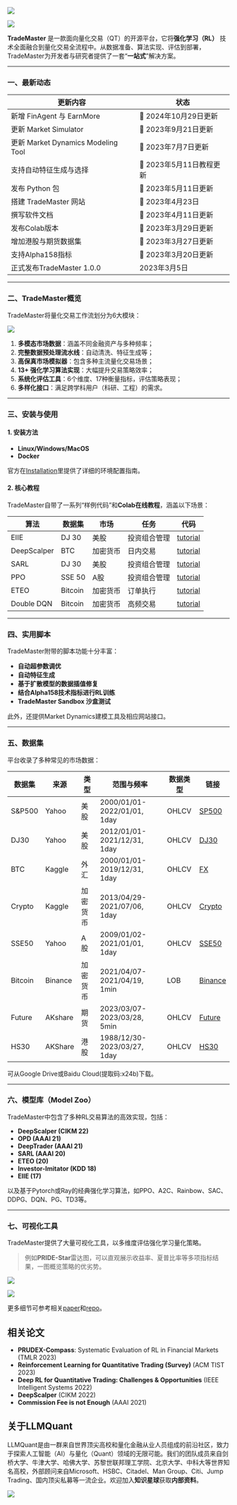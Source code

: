 ![](https://fastly.jsdelivr.net/gh/bucketio/img11@main/2024/10/21/1729466068183-23134fce-3131-4262-b18c-f378d71af4f6.gif)

![](https://fastly.jsdelivr.net/gh/bucketio/img9@main/2024/10/20/1729465031968-b3c8959e-1d37-4b8a-91b1-b0b0dfe25143.png)

**TradeMaster** 是一款面向量化交易（QT）的开源平台，它将**强化学习（RL）** 技术全面融合到量化交易全流程中。从数据准备、算法实现、评估到部署，TradeMaster为开发者与研究者提供了一套“**一站式**”解决方案。

---

### 一、最新动态

| 更新内容 | 状态 |
| --- | --- |
| 新增 FinAgent 与 EarnMore | 🔨 2024年10月29日更新 |
| 更新 Market Simulator | 🔨 2023年9月21日更新 |
| 更新 Market Dynamics Modeling Tool | 🔧 2023年7月7日更新 |
| 支持自动特征生成与选择 | 🔨 2023年5月11日教程更新 |
| 发布 Python 包 | 🐳 2023年5月11日更新 |
| 搭建 TradeMaster 网站 | 🐳 2023年4月23日 |
| 撰写软件文档 | 💬 2023年4月11日更新 |
| 发布Colab版本 | 💬 2023年3月29日更新 |
| 增加港股与期货数据集 | 🧭 2023年3月27日更新 |
| 支持Alpha158指标 | 🔨 2023年3月20日更新 |
| 正式发布TradeMaster 1.0.0 | 2023年3月5日 |

---

### 二、TradeMaster概览

TradeMaster将量化交易工作流划分为6大模块：


![](https://fastly.jsdelivr.net/gh/bucketio/img12@main/2025/01/29/1738123026827-f604dec0-5a06-4fb4-b186-c296326e624a.png)


1. **多模态市场数据**：涵盖不同金融资产与多种频率；
2. **完整数据预处理流水线**：自动清洗、特征生成等；
3. **高保真市场模拟器**：包含多种主流量化交易场景；
4. **13+ 强化学习算法实现**：大幅提升交易策略效率；
5. **系统化评估工具**：6个维度、17种衡量指标，评估策略表现；
6. **多样化接口**：满足跨学科用户（科研、工程）的需求。

---

### 三、安装与使用

#### 1. 安装方法

- **Linux/Windows/MacOS**  
- **Docker**  

官方在[Installation](#)里提供了详细的环境配置指南。

#### 2. 核心教程

TradeMaster自带了一系列“样例代码”和**Colab在线教程**，涵盖以下场景：

| 算法 | 数据集 | 市场 | 任务 | 代码 |
| --- | --- | --- | --- | --- |
| EIIE | DJ 30 | 美股 | 投资组合管理 | [tutorial](#) |
| DeepScalper | BTC | 加密货币 | 日内交易 | [tutorial](#) |
| SARL | DJ 30 | 美股 | 投资组合管理 | [tutorial](#) |
| PPO | SSE 50 | A股 | 投资组合管理 | [tutorial](#) |
| ETEO | Bitcoin | 加密货币 | 订单执行 | [tutorial](#) |
| Double DQN | Bitcoin | 加密货币 | 高频交易 | [tutorial](#) |

---

### 四、实用脚本

TradeMaster附带的脚本功能十分丰富：

- **自动超参数调优**
- **自动特征生成**
- **基于扩散模型的数据插值修复**  
- **结合Alpha158技术指标进行RL训练**
- **TradeMaster Sandbox 沙盒测试**

此外，还提供Market Dynamics建模工具及相应网站接口。

---

### 五、数据集

平台收录了多种常见的市场数据：

| 数据集  | 来源       | 类型       | 范围与频率           | 数据类型 | 链接 |
| ------- | ---------- | ---------- | -------------------- | -------- | ---- |
| S&P500  | Yahoo      | 美股       | 2000/01/01-2022/01/01, 1day | OHLCV  | [SP500](#) |
| DJ30    | Yahoo      | 美股       | 2012/01/01-2021/12/31, 1day | OHLCV  | [DJ30](#) |
| BTC     | Kaggle     | 外汇       | 2000/01/01-2019/12/31, 1day | OHLCV  | [FX](#)   |
| Crypto  | Kaggle     | 加密货币   | 2013/04/29-2021/07/06, 1day | OHLCV  | [Crypto](#) |
| SSE50   | Yahoo      | A股        | 2009/01/02-2021/01/01, 1day | OHLCV  | [SSE50](#) |
| Bitcoin | Binance    | 加密货币   | 2021/04/07-2021/04/19, 1min | LOB    | [Binance](#) |
| Future  | AKshare    | 期货       | 2023/03/07-2023/03/28, 5min | OHLCV  | [Future](#) |
| HS30    | AKShare    | 港股       | 1988/12/30-2023/03/27, 1day | OHLCV  | [HS30](#) |

可从Google Drive或Baidu Cloud(提取码:x24b)下载。

---

### 六、模型库（Model Zoo）

TradeMaster中包含了多种RL交易算法的高效实现，包括：

- **DeepScalper (CIKM 22)**
- **OPD (AAAI 21)**
- **DeepTrader (AAAI 21)**
- **SARL (AAAI 20)**
- **ETEO (20)**
- **Investor-Imitator (KDD 18)**
- **EIIE (17)**

以及基于Pytorch或Ray的经典强化学习算法，如PPO、A2C、Rainbow、SAC、DDPG、DQN、PG、TD3等。

---

### 七、可视化工具

TradeMaster提供了大量可视化工具，以多维度评估强化学习量化策略。  
> 例如**PRIDE-Star**雷达图，可以直观展示收益率、夏普比率等多项指标结果，一图概览策略的优劣势。


![](https://fastly.jsdelivr.net/gh/bucketio/img2@main/2025/01/29/1738123100989-f58db4af-6048-40c1-aaf2-1b3adbe6e98c.png)

![](https://fastly.jsdelivr.net/gh/bucketio/img3@main/2025/01/29/1738123086122-b3c91503-802d-4e17-b5c4-fda19faf4838.png)


更多细节可参考相关[paper](#)和[repo](#)。


## 相关论文

- **PRUDEX-Compass**: Systematic Evaluation of RL in Financial Markets (TMLR 2023)  
- **Reinforcement Learning for Quantitative Trading (Survey)** (ACM TIST 2023)  
- **Deep RL for Quantitative Trading: Challenges & Opportunities** (IEEE Intelligent Systems 2022)  
- **DeepScalper** (CIKM 2022)  
- **Commission Fee is not Enough** (AAAI 2021)  

## 关于LLMQuant

LLMQuant是由一群来自世界顶尖高校和量化金融从业人员组成的前沿社区，致力于探索人工智能（AI）与量化（Quant）领域的无限可能。我们的团队成员来自剑桥大学、牛津大学、哈佛大学、苏黎世联邦理工学院、北京大学、中科大等世界知名高校，外部顾问来自Microsoft、HSBC、Citadel、Man Group、Citi、Jump Trading、国内顶尖私募等一流企业。欢迎加入**知识星球**获取**内部资料**。


![](https://fastly.jsdelivr.net/gh/bucketio/img13@main/2025/01/29/1738120164157-32d67f79-b006-4f4e-bb7b-13db27759e2b.JPG)




